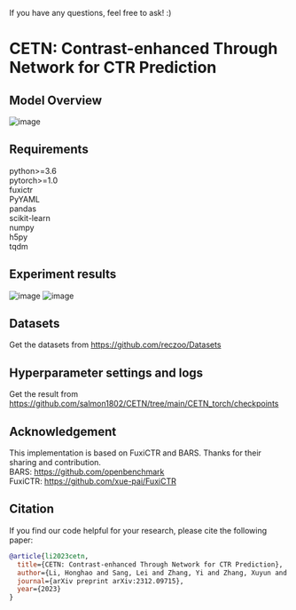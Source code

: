 If you have any questions, feel free to ask!  :)

# CETN: Contrast-enhanced Through Network for CTR Prediction
## Model Overview
![image](https://github.com/salmon1802/CETN/assets/73091798/d54be416-ba54-4e91-99fa-c814cca062c5)

## Requirements
python>=3.6  
pytorch>=1.0  
fuxictr  
PyYAML  
pandas  
scikit-learn  
numpy  
h5py  
tqdm  
## Experiment results
![image](https://github.com/salmon1802/CETN/assets/73091798/d02a3d3e-d89d-4a2b-bcd5-9922af07d9fa)
![image](https://github.com/salmon1802/CETN/assets/73091798/9aed6a44-39dc-467e-93f9-645bb1912a72)



## Datasets
Get the datasets from https://github.com/reczoo/Datasets

## Hyperparameter settings and logs
Get the result from https://github.com/salmon1802/CETN/tree/main/CETN_torch/checkpoints

## Acknowledgement
This implementation is based on FuxiCTR and BARS. Thanks for their sharing and contribution.  
BARS: https://github.com/openbenchmark  
FuxiCTR: https://github.com/xue-pai/FuxiCTR

## Citation
If you find our code helpful for your research, please cite the following paper:

```bibtex
@article{li2023cetn,
  title={CETN: Contrast-enhanced Through Network for CTR Prediction},
  author={Li, Honghao and Sang, Lei and Zhang, Yi and Zhang, Xuyun and Zhang, Yiwen},
  journal={arXiv preprint arXiv:2312.09715},
  year={2023}
}
```
